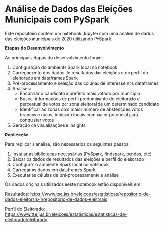 # Análise de Dados das Eleições Municipais com PySpark

Este repositório contém um notebook Jupyter com uma análise de dados das eleições municipais de 2020 utilizando PySpark.

**Etapas do Desenvolvimento**

As principais etapas do desenvolvimento foram:
1. Configuração do ambiente Spark local no notebook
2. Carregamento dos dados de resultados das eleições e do perfil do eleitorado em dataframes Spark
3. Pré-processamento e seleção das colunas de interesse nos dataframes
4. Análises:
   * Encontrar o candidato a prefeito mais votado por município
   * Buscar informações de perfil predominante do eleitorado e percentual de votos por zona eleitoral de um determinado candidato
   * Identificar as zonas com maior número de abstenções/votos brancos e nulos, idnicado locais com maior potencial para conquistar votos
5. Geração de visualizações e insights
  
**Replicação**

Para replicar a análise, são necessários os seguintes passos:
1. Instalar as bibliotecas necessárias (PySpark, findspark, pandas, etc)
2. Baixar os dados de resultados das eleições e perfil do eleitorado
3. Configurar o ambiente Spark local no notebook
4. Carregar os dados em dataframes Spark
5. Executar as células de pré-processamento e análise
   
Os dados originais utilizados neste notebook estão disponíveis em:

Resultados: https://www.tse.jus.br/eleicoes/estatisticas/repositorio-de-dados-eleitorais-1/repositorio-de-dados-eleitorais

Perfil do Eleitorado: https://www.tse.jus.br/eleicoes/estatisticas/estatisticas-de-eleitorado/eleitorado
